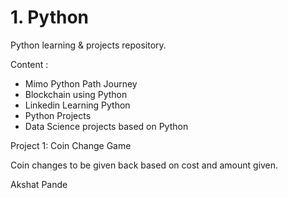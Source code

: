 # 1. Python
Python learning & projects repository.

Content : 
- Mimo Python Path Journey
- Blockchain using Python
- Linkedin Learning Python
- Python Projects
- Data Science projects based on Python



Project 1: Coin Change Game

Coin changes to be given back based on cost and amount given.

Akshat Pande